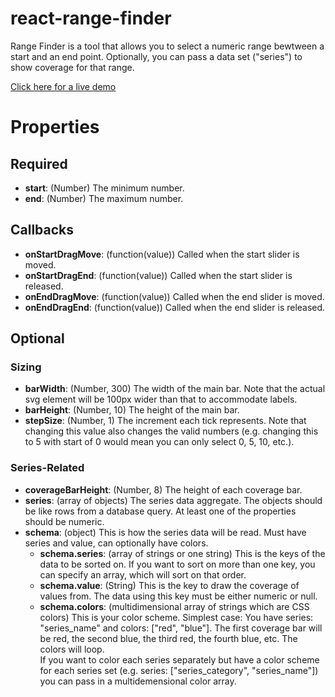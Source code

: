 react-range-finder
==================

Range Finder is a tool that allows you to select a numeric range bewtween a start and an end point. Optionally, you can pass a data set ("series") to show coverage for that range.

[Click here for a live demo](http://yeahbuthats.github.io/react-range-finder/)

Properties
==========

Required
--------

* **start**: (Number) The minimum number.
* **end**: (Number) The maximum number.

Callbacks
---------

* **onStartDragMove**: (function(value)) Called when the start slider is moved.
* **onStartDragEnd**: (function(value)) Called when the start slider is released.
* **onEndDragMove**: (function(value)) Called when the end slider is moved.
* **onEndDragEnd**: (function(value)) Called when the end slider is released.

Optional
--------

### Sizing ###

* **barWidth**: (Number, 300) The width of the main bar. Note that the actual svg element will be 100px wider than that to accommodate labels.
* **barHeight**: (Number, 10) The height of the main bar.
* **stepSize**: (Number, 1) The increment each tick represents. Note that changing this value also changes the valid numbers (e.g. changing this to 5 with start of 0 would mean you can only select 0, 5, 10, etc.).

### Series-Related ###

* **coverageBarHeight**: (Number, 8) The height of each coverage bar.
* **series**: (array of objects) The series data aggregate. The objects should be like rows from a database query. At least one of the properties should be numeric.
* **schema**: (object) This is how the series data will be read. Must have series and value, can optionally have colors.
    * **schema.series**: (array of strings or one string) This is the keys of the data to be sorted on. If you want to sort on more than one key, you can specify an array, which will sort on that order.
    * **schema.value**: (String) This is the key to draw the coverage of values from. The data using this key must be either numeric or null.
    * **schema.colors**: (multidimensional array of strings which are CSS colors) This is your color scheme. Simplest case: You have series: "series_name" and colors: ["red", "blue"]. The first coverage bar will be red, the second blue, the third red, the fourth blue, etc. The colors will loop.  
    If you want to color each series separately but have a color scheme for each series set (e.g. series: ["series_category", "series_name"]) you can pass in a multidemensional color array.
